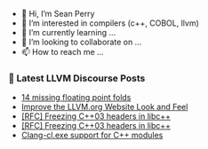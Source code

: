 - 👋 Hi, I’m Sean Perry
- 👀 I’m interested in compilers (c++, COBOL, llvm)
- 🌱 I’m currently learning ...
- 💞️ I’m looking to collaborate on ...
- 📫 How to reach me ...

<!---
s66perry/s66perry is a ✨ special ✨ repository because its `README.md` (this file) appears on your GitHub profile.
You can click the Preview link to take a look at your changes.
--->
### 📕 Latest LLVM Discourse Posts

<!-- DISCOURSE-LLVM:START -->
- [14 missing floating point folds](https://discourse.llvm.org/t/14-missing-floating-point-folds/77321#post_8)
- [Improve the LLVM.org Website Look and Feel](https://discourse.llvm.org/t/improve-the-llvm-org-website-look-and-feel/76864#post_6)
- [[RFC] Freezing C++03 headers in libc++](https://discourse.llvm.org/t/rfc-freezing-c-03-headers-in-libc/77319?page=2#post_22)
- [[RFC] Freezing C++03 headers in libc++](https://discourse.llvm.org/t/rfc-freezing-c-03-headers-in-libc/77319?page=2#post_21)
- [Clang-cl.exe support for C++ modules](https://discourse.llvm.org/t/clang-cl-exe-support-for-c-modules/72257?page=2#post_28)
<!-- DISCOURSE-LLVM:END -->
